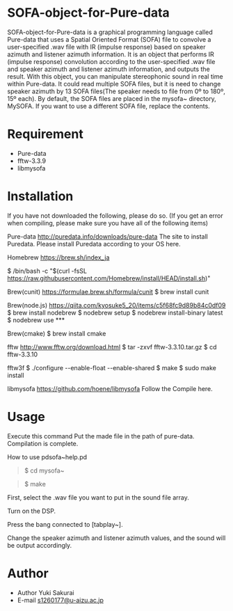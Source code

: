 # SOFA-object-for-Pure-data
SOFA-object-for-Pure-data is a graphical programming language called Pure-data that uses a Spatial Oriented Format (SOFA) file to convolve a user-specified .wav file with IR (impulse response) based on speaker azimuth and listener azimuth information.
It is an object that performs IR (impulse response) convolution according to the user-specified .wav file and speaker azimuth and listener azimuth information, and outputs the result.
With this object, you can manipulate stereophonic sound in real time within Pure-data.
It could read multiple SOFA files, but it is need to change speaker azimuth by 13 SOFA files(The speaker needs to file from 0º to 180º, 15º each).
By default, the SOFA files are placed in the mysofa~ directory, MySOFA. If you want to use a different SOFA file, replace the contents.
# Requirement

* Pure-data
* fftw-3.3.9
* libmysofa



# Installation
If you have not downloaded the following, please do so. (If you get an error when compiling, please make sure you have all of the following items)

Pure-data
http://puredata.info/downloads/pure-data
The site to install Puredata.
Please install Puredata according to your OS here.

Homebrew
https://brew.sh/index_ja

$ /bin/bash -c "$(curl -fsSL https://raw.githubusercontent.com/Homebrew/install/HEAD/install.sh)"

Brew(cunit)
https://formulae.brew.sh/formula/cunit
$ brew install cunit

Brew(node.js)
https://qiita.com/kyosuke5_20/items/c5f68fc9d89b84c0df09
$ brew install nodebrew
$ nodebrew setup
$ nodebrew install-binary latest
$ nodebrew use ***

Brew(cmake)
$ brew install cmake

fftw
http://www.fftw.org/download.html 
$ tar -zxvf fftw-3.3.10.tar.gz
$ cd fftw-3.3.10

fftw3f
$ ./configure --enable-float --enable-shared
$ make
$ sudo make install

libmysofa
https://github.com/hoene/libmysofa
Follow the Compile here.

# Usage
Execute this command
Put the made file in the path of pure-data.
Compilation is complete.

How to use pdsofa~help.pd

> $ cd mysofa~

> $ make

First, select the .wav file you want to put in the sound file array.

Turn on the DSP.

Press the bang connected to [tabplay~].

Change the speaker azimuth and listener azimuth values, and the sound will be output accordingly.

# Author
* Author Yuki Sakurai
* E-mail s1260177@u-aizu.ac.jp
